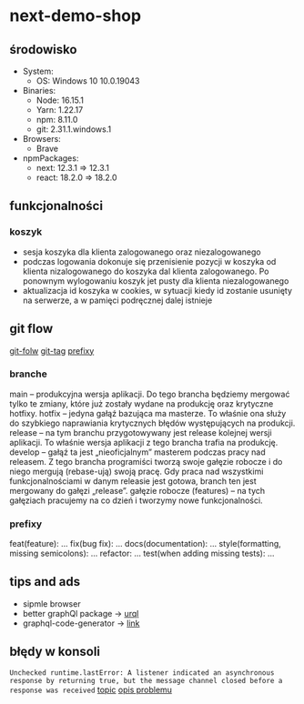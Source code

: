# next-demo-shop

## środowisko

-   System:
    -   OS: Windows 10 10.0.19043
-   Binaries:
    -   Node: 16.15.1
    -   Yarn: 1.22.17
    -   npm: 8.11.0
    -   git: 2.31.1.windows.1
-   Browsers:
    -   Brave
-   npmPackages:
    -   next: 12.3.1 => 12.3.1
    -   react: 18.2.0 => 18.2.0

## funkcjonalności

### koszyk

-   sesja koszyka dla klienta zalogowanego oraz niezalogowanego
-   podczas logowania dokonuje się przenisienie pozycji w koszyka od klienta nizalogowanego do koszyka dal klienta zalogowanego. Po ponownym wylogowaniu koszyk jet pusty dla klienta niezalogowanego
-   aktualizacja id koszyka w cookies, w sytuacji kiedy id zostanie usunięty na serwerze, a w pamięci podręcznej dalej istnieje

## git flow

[git-folw](https://frontstack.pl/praca-z-git-git-flow/)
[git-tag](https://stormit.pl/git-tag/#git-tag-tagowanie-w-git-add-push-checkout-wprowadzenie)
[prefixy](https://piecioshka.pl/blog/2019/03/23/husky-commitlint-git-changelog.html)

### branche

main – produkcyjna wersja aplikacji. Do tego brancha będziemy mergować tylko te zmiany, które już zostały wydane na produkcję oraz krytyczne hotfixy.
hotfix – jedyna gałąź bazująca ma masterze. To właśnie ona służy do szybkiego naprawiania krytycznych błędów występujących na produkcji.
release – na tym branchu przygotowywany jest release kolejnej wersji aplikacji. To właśnie wersja aplikacji z tego brancha trafia na produkcję.
develop – gałąź ta jest „nieoficjalnym” masterem podczas pracy nad releasem. Z tego brancha programiści tworzą swoje gałęzie robocze i do niego mergują (rebase-ują) swoją pracę. Gdy praca nad wszystkimi funkcjonalnościami w danym releasie jest gotowa, branch ten jest mergowany do gałęzi „release”.
gałęzie robocze (features) – na tych gałęziach pracujemy na co dzień i tworzymy nowe funkcjonalności.

### prefixy

feat(feature): ...
fix(bug fix): ...
docs(documentation): ...
style(formatting, missing semicolons): ...
refactor: ...
test(when adding missing tests): ...

## tips and ads

-   sipmle browser
-   better graphQl package -> [urql](https://formidable.com/open-source/urql/)
-   graphql-code-generator -> [link](https://www.the-guild.dev/graphql/codegen)

## błędy w konsoli

`Unchecked runtime.lastError: A listener indicated an asynchronous response by returning true, but the message channel closed before a response was received`
[topic](https://stackoverflow.com/questions/72494154/a-listener-indicated-an-asynchronous-response-by-returning-true-but-the-messag)
[opis problemu](https://www.chromium.org/Home/chromium-security/extension-content-script-fetches/)
